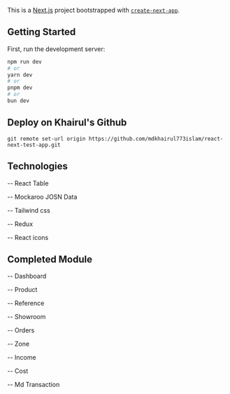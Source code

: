 This is a [Next.js](https://nextjs.org/) project bootstrapped with [`create-next-app`](https://github.com/vercel/next.js/tree/canary/packages/create-next-app).

## Getting Started

First, run the development server:

```bash
npm run dev
# or
yarn dev
# or
pnpm dev
# or
bun dev
```
## Deploy on Khairul's Github

```
git remote set-url origin https://github.com/mdkhairul773islam/react-next-test-app.git

```

## Technologies

-- React Table

-- Mockaroo JOSN Data

-- Tailwind css

-- Redux

-- React icons

## Completed Module

-- Dashboard

-- Product

-- Reference

-- Showroom

-- Orders

-- Zone

-- Income

-- Cost

-- Md Transaction
